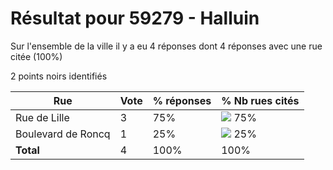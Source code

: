# Résultat pour 59279 - Halluin

Sur l'ensemble de la ville il y a eu 4 réponses dont 4 réponses avec une rue citée (100%)

2 points noirs identifiés

| Rue | Vote | % réponses | % Nb rues cités|
|-----|------|------------|----------------|
| Rue de Lille | 3 | 75% | <img src="../../img/bar_75.gif" />&nbsp;75%|
| Boulevard de Roncq | 1 | 25% | <img src="../../img/bar_25.gif" />&nbsp;25%|
| **Total** | 4 | 100% | 100%|
